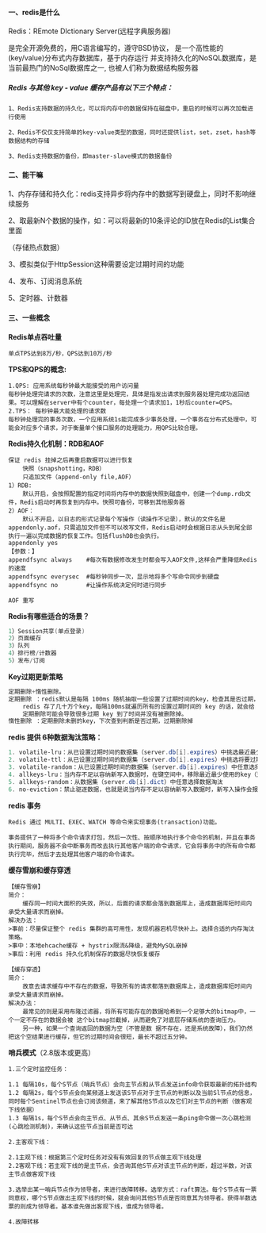 #### 一、redis是什么

Redis：REmote DIctionary Server(远程字典服务器)

是完全开源免费的，用C语言编写的，遵守BSD协议，
是一个高性能的(key/value)分布式内存数据库，基于内存运行
并支持持久化的NoSQL数据库，是当前最热门的NoSql数据库之一,
也被人们称为数据结构服务器

##### Redis 与其他 key - value 缓存产品有以下三个特点：

```
1、Redis支持数据的持久化，可以将内存中的数据保持在磁盘中，重启的时候可以再次加载进行使用

2、Redis不仅仅支持简单的key-value类型的数据，同时还提供list，set，zset，hash等数据结构的存储

3、Redis支持数据的备份，即master-slave模式的数据备份
```



#### 二、能干嘛

1、内存存储和持久化：redis支持异步将内存中的数据写到硬盘上，同时不影响继续服务

2、取最新N个数据的操作，如：可以将最新的10条评论的ID放在Redis的List集合里面

（存储热点数据）

3、模拟类似于HttpSession这种需要设定过期时间的功能

4、发布、订阅消息系统

5、定时器、计数器



#### 三、一些概念

**Redis单点吞吐量**

```
单点TPS达到8万/秒，QPS达到10万/秒
```

**TPS和QPS的概念:**

```
1.QPS: 应用系统每秒钟最大能接受的用户访问量
每秒钟处理完请求的次数，注意这里是处理完，具体是指发出请求到服务器处理完成功返回结果。可以理解在server中有个counter，每处理一个请求加1，1秒后counter=QPS。
2.TPS： 每秒钟最大能处理的请求数
每秒钟处理完的事务次数，一个应用系统1s能完成多少事务处理，一个事务在分布式处理中，可能会对应多个请求，对于衡量单个接口服务的处理能力，用QPS比较合理。
```

**Redis持久化机制：RDB和AOF**

```
保证 redis 挂掉之后再重启数据可以进行恢复
    快照（snapshotting，RDB）
    只追加文件（append-only file,AOF）
1）RDB:
	默认开启，会按照配置的指定时间将内存中的数据快照到磁盘中，创建一个dump.rdb文件，Redis启动时再恢复到内存中。快照可备份，可移到其他服务器
2）AOF：
	默认不开启，以日志的形式记录每个写操作（读操作不记录），默认的文件名是appendonly.aof，只需追加文件但不可以改写文件，Redis启动时会根据日志从头到尾全部执行一遍以完成数据的恢复工作。包括flushDB也会执行。
appendonly yes
【参数：】
appendfsync always    #每次有数据修改发生时都会写入AOF文件,这样会严重降低Redis的速度
appendfsync everysec  #每秒钟同步一次，显示地将多个写命令同步到硬盘
appendfsync no        #让操作系统决定何时进行同步

AOF 重写
```

**Redis有哪些适合的场景？**

```powershell
1）Session共享(单点登录)
2）页面缓存
3）队列
4）排行榜/计数器
5）发布/订阅
```

**Key过期更新策略**

```powershell
定期删除+惰性删除。
定期删除 ：redis默认是每隔 100ms 随机抽取一些设置了过期时间的key，检查其是否过期，如果过期就删除
	redis 存了几十万个key，每隔100ms就遍历所有的设置过期时间的 key 的话，就会给 CPU 带来很大的负载！
	定期删除可能会导致很多过期 key 到了时间并没有被删除掉。
惰性删除 ：定期删除未删的key，下次查到判断是否过期，过期删除掉
```

**redis 提供 6种数据淘汰策略：**

```powershell
1. volatile-lru：从已设置过期时间的数据集（server.db[i].expires）中挑选最近最少使用的数据淘汰
2. volatile-ttl：从已设置过期时间的数据集（server.db[i].expires）中挑选将要过期的数据淘汰
3. volatile-random：从已设置过期时间的数据集（server.db[i].expires）中任意选择数据淘汰
4. allkeys-lru：当内存不足以容纳新写入数据时，在键空间中，移除最近最少使用的key（这个是最常用的）.
5. allkeys-random：从数据集（server.db[i].dict）中任意选择数据淘汰
6. no-eviction：禁止驱逐数据，也就是说当内存不足以容纳新写入数据时，新写入操作会报错。
```

**redis 事务**

```
Redis 通过 MULTI、EXEC、WATCH 等命令来实现事务(transaction)功能。

事务提供了一种将多个命令请求打包，然后一次性、按顺序地执行多个命令的机制，并且在事务执行期间，服务器不会中断事务而改去执行其他客户端的命令请求，它会将事务中的所有命令都执行完毕，然后才去处理其他客户端的命令请求。
```

**缓存雪崩和缓存穿透**

```
【缓存雪崩】
简介：
	缓存同一时间大面积的失效，所以，后面的请求都会落到数据库上，造成数据库短时间内承受大量请求而崩掉。
解决办法：
>事前：尽量保证整个 redis 集群的高可用性，发现机器宕机尽快补上。选择合适的内存淘汰策略。
>事中：本地ehcache缓存 + hystrix限流&降级，避免MySQL崩掉
>事后：利用 redis 持久化机制保存的数据尽快恢复缓存

【缓存穿透】
简介：
	故意去请求缓存中不存在的数据，导致所有的请求都落到数据库上，造成数据库短时间内承受大量请求而崩掉。
解决办法： 
	最常见的则是采用布隆过滤器，将所有可能存在的数据哈希到一个足够大的bitmap中，一个一定不存在的数据会被 这个bitmap拦截掉，从而避免了对底层存储系统的查询压力。
	另一种，如果一个查询返回的数据为空（不管是数 据不存在，还是系统故障），我们仍然把这个空结果进行缓存，但它的过期时间会很短，最长不超过五分钟。
```

**哨兵模式**（2.8版本或更高）

```
1.三个定时监控任务：

1.1 每隔10s，每个S节点（哨兵节点）会向主节点和从节点发送info命令获取最新的拓扑结构
1.2 每隔2s，每个S节点会向某频道上发送该S节点对于主节点的判断以及当前Sl节点的信息，
同时每个Sentinel节点也会订阅该频道，来了解其他S节点以及它们对主节点的判断（做客观下线依据）
1.3 每隔1s，每个S节点会向主节点、从节点、其余S节点发送一条ping命令做一次心跳检测(心跳检测机制)，来确认这些节点当前是否可达

2.主客观下线：

2.1主观下线：根据第三个定时任务对没有有效回复的节点做主观下线处理
2.2客观下线：若主观下线的是主节点，会咨询其他S节点对该主节点的判断，超过半数，对该主节点做客观下线

3.选举出某一哨兵节点作为领导者，来进行故障转移。选举方式：raft算法。每个S节点有一票同意权，哪个S节点做出主观下线的时候，就会询问其他S节点是否同意其为领导者。获得半数选票的则成为领导者。基本谁先做出客观下线，谁成为领导者。

4.故障转移
```


